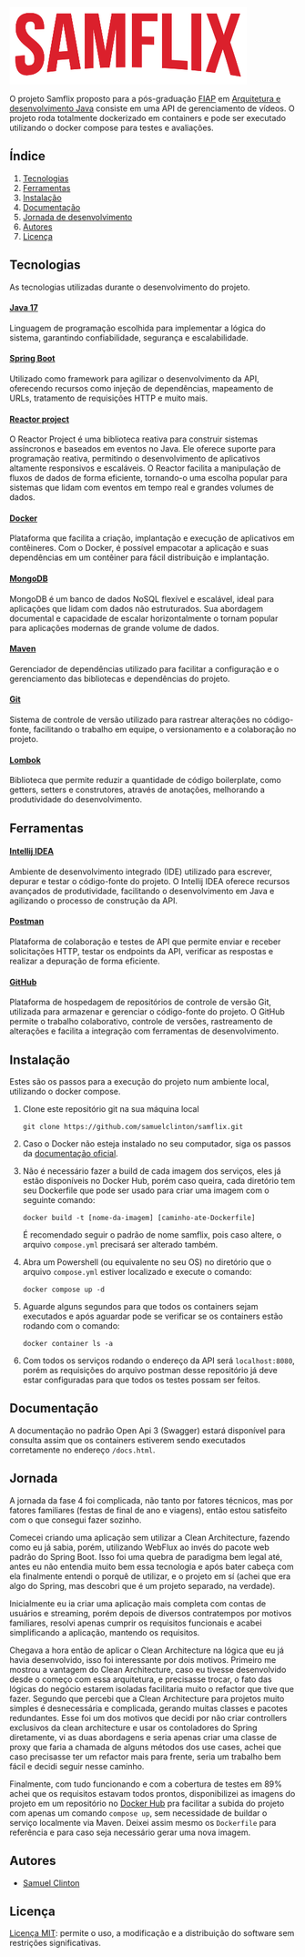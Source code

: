 ![Samflix](https://github.com/samuelclinton/samflix/blob/main/img/logo.png)

O projeto Samflix proposto para a pós-graduação [FIAP](https://www.fiap.com.br/) em [Arquitetura e desenvolvimento Java](https://postech.fiap.com.br/curso/arquitetura-desenvolvimento-java) consiste em uma API de gerenciamento de vídeos. O projeto roda totalmente dockerizado em containers e pode ser executado utilizando o docker compose para testes e avaliações.

## Índice

1. [Tecnologias](#tecnologias)
2. [Ferramentas](#ferramentas)
3. [Instalação](#instalação)
4. [Documentação](#documentação)
5. [Jornada de desenvolvimento](#jornada)
6. [Autores](#autores)
7. [Licença](#licença)

## Tecnologias

As tecnologias utilizadas durante o desenvolvimento do projeto.

#### [Java 17](https://docs.oracle.com/en/java/javase/17/docs/api/)
Linguagem de programação escolhida para implementar a lógica do sistema, garantindo confiabilidade, segurança e escalabilidade.

#### [Spring Boot](https://docs.spring.io/spring-boot/docs/current/reference/htmlsingle/)
Utilizado como framework para agilizar o desenvolvimento da API, oferecendo recursos como injeção de dependências, mapeamento de URLs, tratamento de requisições HTTP e muito mais.

#### [Reactor project](https://projectreactor.io/docs)
O Reactor Project é uma biblioteca reativa para construir sistemas assíncronos e baseados em eventos no Java. Ele oferece suporte para programação reativa, permitindo o desenvolvimento de aplicativos altamente responsivos e escaláveis. O Reactor facilita a manipulação de fluxos de dados de forma eficiente, tornando-o uma escolha popular para sistemas que lidam com eventos em tempo real e grandes volumes de dados.

#### [Docker](https://www.docker.com/docs/)
Plataforma que facilita a criação, implantação e execução de aplicativos em contêineres. Com o Docker, é possível empacotar a aplicação e suas dependências em um contêiner para fácil distribuição e implantação.

#### [MongoDB](https://www.mongodb.com/docs/)
MongoDB é um banco de dados NoSQL flexível e escalável, ideal para aplicações que lidam com dados não estruturados. Sua abordagem documental e capacidade de escalar horizontalmente o tornam popular para aplicações modernas de grande volume de dados.

#### [Maven](https://maven.apache.org/guides/index.html)
Gerenciador de dependências utilizado para facilitar a configuração e o gerenciamento das bibliotecas e dependências do projeto.

#### [Git](https://git-scm.com/doc)
Sistema de controle de versão utilizado para rastrear alterações no código-fonte, facilitando o trabalho em equipe, o versionamento e a colaboração no projeto.

#### [Lombok](https://projectlombok.org/features/)
Biblioteca que permite reduzir a quantidade de código boilerplate, como getters, setters e construtores, através de anotações, melhorando a produtividade do desenvolvimento.

## Ferramentas

#### [Intellij IDEA](https://www.jetbrains.com/pt-br/idea/)
Ambiente de desenvolvimento integrado (IDE) utilizado para escrever, depurar e testar o código-fonte do projeto. O Intellij IDEA oferece recursos avançados de produtividade, facilitando o desenvolvimento em Java e agilizando o processo de construção da API.

#### [Postman](https://www.postman.com/)
Plataforma de colaboração e testes de API que permite enviar e receber solicitações HTTP, testar os endpoints da API, verificar as respostas e realizar a depuração de forma eficiente.

#### [GitHub](https://github.com/)
Plataforma de hospedagem de repositórios de controle de versão Git, utilizada para armazenar e gerenciar o código-fonte do projeto. O GitHub permite o trabalho colaborativo, controle de versões, rastreamento de alterações e facilita a integração com ferramentas de desenvolvimento.

## Instalação
Estes são os passos para a execução do projeto num ambiente local, utilizando o docker compose.
1. Clone este repositório git na sua máquina local
   ``` 
   git clone https://github.com/samuelclinton/samflix.git
   ```
   
2. Caso o Docker não esteja instalado no seu computador, siga os passos da [documentação oficial](https://docs.docker.com/engine/install/).
   
3. Não é necessário fazer a build de cada imagem dos serviços, eles já estão disponíveis no Docker Hub, porém caso queira, cada diretório tem seu Dockerfile que pode ser usado para criar uma imagem com o seguinte comando:
   ``` 
   docker build -t [nome-da-imagem] [caminho-ate-Dockerfile]
   ```
   
   É recomendado seguir o padrão de nome samflix, pois caso altere, o arquivo `compose.yml` precisará ser alterado também.
   
4. Abra um Powershell (ou equivalente no seu OS) no diretório que o arquivo `compose.yml` estiver localizado e execute o comando:
   ``` 
   docker compose up -d
   ```
   
5. Aguarde alguns segundos para que todos os containers sejam executados e após aguardar pode se verificar se os containers estão rodando com o comando:
   ``` 
   docker container ls -a
   ```
   
6. Com todos os serviços rodando o endereço da API será `localhost:8080`, porém as requisições do arquivo postman desse repositório já deve estar configuradas para que todos os testes possam ser feitos.

## Documentação
A documentação no padrão Open Api 3 (Swagger) estará disponível para consulta assim que os containers estiverem sendo executados corretamente no endereço `/docs.html`.

## Jornada

A jornada da fase 4 foi complicada, não tanto por fatores técnicos, mas por fatores familiares (festas de final de ano e viagens), então estou satisfeito com o que consegui fazer sozinho.

Comecei criando uma aplicação sem utilizar a Clean Architecture, fazendo como eu já sabia, porém, utilizando WebFlux ao invés do pacote web padrão do Spring Boot. Isso foi uma quebra de paradigma bem legal até, antes eu não entendia muito bem essa tecnologia e após bater cabeça com ela finalmente entendi o porquê de utilizar, e o projeto em sí (achei que era algo do Spring, mas descobri que é um projeto separado, na verdade).

Inicialmente eu ia criar uma aplicação mais completa com contas de usuários e streaming, porém depois de diversos contratempos por motivos familiares, resolvi apenas cumprir os requisitos funcionais e acabei simplificando a aplicação, mantendo os requisitos.

Chegava a hora então de aplicar o Clean Architecture na lógica que eu já havia desenvolvido, isso foi interessante por dois motivos.
Primeiro me mostrou a vantagem do Clean Architecture, caso eu tivesse desenvolvido desde o começo com essa arquitetura, e precisasse trocar, o fato das lógicas do negócio estarem isoladas facilitaria muito o refactor que tive que fazer.
Segundo que percebi que a Clean Architecture para projetos muito simples é desnecessária e complicada, gerando muitas classes e pacotes redundantes. Esse foi um dos motivos que decidi por não criar controllers exclusivos da clean architecture e usar os contoladores do Spring diretamente, vi as duas abordagens e seria apenas criar uma classe de proxy que faria a chamada de alguns métodos dos use cases, achei que caso precisasse ter um refactor mais para frente, seria um trabalho bem fácil e decidi seguir nesse caminho.

Finalmente, com tudo funcionando e com a cobertura de testes em 89% achei que os requisitos estavam todos prontos, disponibilizei as imagens do projeto em um repositório no [Docker Hub](https://hub.docker.com/u/samuelclinton) pra facilitar a subida do projeto com apenas um comando `compose up`, sem necessidade de buildar o serviço localmente via Maven. Deixei assim mesmo os `Dockerfile` para referência e para caso seja necessário gerar uma nova imagem.

## Autores

- [Samuel Clinton](https://www.linkedin.com/in/samuelclinton)

## Licença

[Licença MIT](https://opensource.org/license/mit/): permite o uso, a modificação e a distribuição do software sem restrições significativas.
